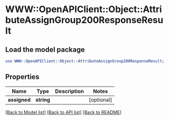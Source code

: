 # WWW::OpenAPIClient::Object::AttributeAssignGroup200ResponseResult

## Load the model package
```perl
use WWW::OpenAPIClient::Object::AttributeAssignGroup200ResponseResult;
```

## Properties
Name | Type | Description | Notes
------------ | ------------- | ------------- | -------------
**assigned** | **string** |  | [optional] 

[[Back to Model list]](../README.md#documentation-for-models) [[Back to API list]](../README.md#documentation-for-api-endpoints) [[Back to README]](../README.md)



